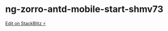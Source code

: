 # ng-zorro-antd-mobile-start-shmv73

[Edit on StackBlitz ⚡️](https://stackblitz.com/edit/ng-zorro-antd-mobile-start-shmv73)
